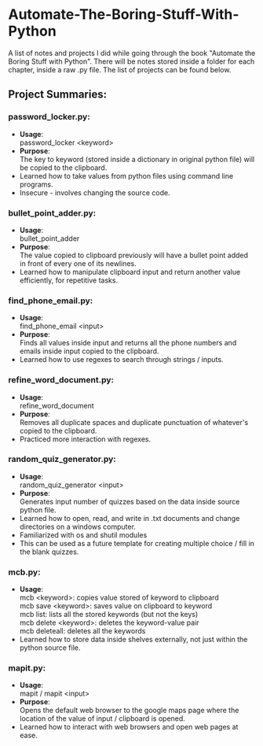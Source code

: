 # Automate-The-Boring-Stuff-With-Python

A list of notes and projects I did while going through the book "Automate the Boring Stuff with Python". 
There will be notes stored inside a folder for each chapter, inside a raw .py file. The list of projects can be found below. 

## Project Summaries: 

### password_locker.py: 
- **Usage**:   
  password_locker \<keyword\>
- **Purpose**:   
  The key to keyword (stored inside a dictionary in original python file) will be copied to the clipboard.
- Learned how to take values from python files using command line programs.
- Insecure - involves changing the source code.


### bullet_point_adder.py:
- **Usage**:   
  bullet_point_adder
- **Purpose**:   
  The value copied to clipboard previously will have a bullet point added in front of every one of its newlines.
- Learned how to manipulate clipboard input and return another value efficiently, for repetitive tasks.


### find_phone_email.py:
- **Usage**:   
  find_phone_email \<input\>
- **Purpose**:  
  Finds all values inside input and returns all the phone numbers and emails inside input copied to the clipboard.
- Learned how to use regexes to search through strings / inputs.


### refine_word_document.py:
- **Usage**:  
  refine_word_document
- **Purpose**:  
  Removes all duplicate spaces and duplicate punctuation of whatever's copied to the clipboard.
- Practiced more interaction with regexes.


### random_quiz_generator.py:
- **Usage**:  
  random_quiz_generator \<input\>
- **Purpose**:  
  Generates input number of quizzes based on the data inside source python file.
- Learned how to open, read, and write in .txt documents and change directories on a windows computer.
- Familiarized with os and shutil modules
- This can be used as a future template for creating multiple choice / fill in the blank quizzes.


### mcb.py:
- **Usage**:   
  mcb \<keyword\>: copies value stored of keyword to clipboard  
  mcb save \<keyword\>: saves value on clipboard to keyword  
  mcb list: lists all the stored keywords (but not the keys)  
  mcb delete \<keyword\>: deletes the keyword-value pair  
  mcb deleteall: deletes all the keywords 
- Learned how to store data inside shelves externally, not just within the python source file.


### mapit.py:
- **Usage**:  
  mapit / mapit \<input\>
- **Purpose**:  
  Opens the default web browser to the google maps page where the location of the value of input / clipboard is opened.
- Learned how to interact with web browsers and open web pages at ease.
